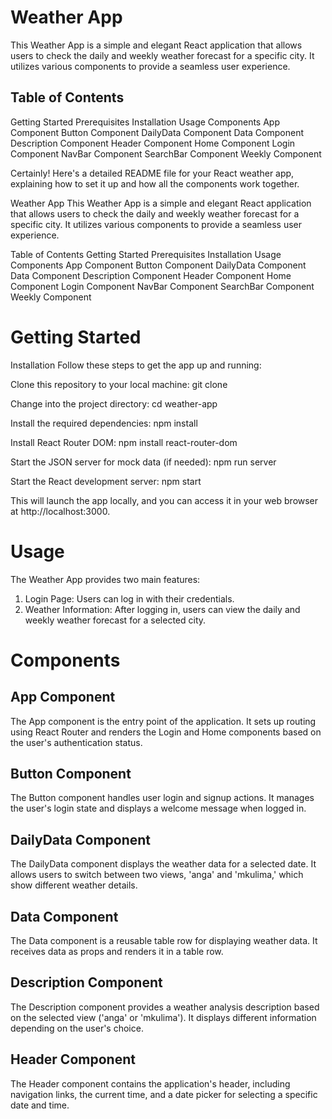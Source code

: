 # Weather App

This Weather App is a simple and elegant React application that allows users to check the daily and weekly weather forecast for a specific city. It utilizes various components to provide a seamless user experience.

## Table of Contents
Getting Started
Prerequisites
Installation
Usage
Components
App Component
Button Component
DailyData Component
Data Component
Description Component
Header Component
Home Component
Login Component
NavBar Component
SearchBar Component
Weekly Component



Certainly! Here's a detailed README file for your React weather app, explaining how to set it up and how all the components work together.

Weather App
This Weather App is a simple and elegant React application that allows users to check the daily and weekly weather forecast for a specific city. It utilizes various components to provide a seamless user experience.

Table of Contents
Getting Started
Prerequisites
Installation
Usage
Components
App Component
Button Component
DailyData Component
Data Component
Description Component
Header Component
Home Component
Login Component
NavBar Component
SearchBar Component
Weekly Component

# Getting Started

Installation
Follow these steps to get the app up and running:

Clone this repository to your local machine:
git clone <repository-url>

Change into the project directory:
cd weather-app

Install the required dependencies:
npm install

Install React Router DOM:
npm install react-router-dom

Start the JSON server for mock data (if needed):
npm run server

Start the React development server:
npm start

This will launch the app locally, and you can access it in your web browser at http://localhost:3000.


# Usage
The Weather App provides two main features:

1. Login Page: Users can log in with their credentials.
2. Weather Information: After logging in, users can view the daily and weekly weather forecast for a selected city.


# Components

## App Component
The App component is the entry point of the application. It sets up routing using React Router and renders the Login and Home components based on the user's authentication status.

## Button Component
The Button component handles user login and signup actions. It manages the user's login state and displays a welcome message when logged in.

## DailyData Component
The DailyData component displays the weather data for a selected date. It allows users to switch between two views, 'anga' and 'mkulima,' which show different weather details.

## Data Component
The Data component is a reusable table row for displaying weather data. It receives data as props and renders it in a table row.

## Description Component
The Description component provides a weather analysis description based on the selected view ('anga' or 'mkulima'). It displays different information depending on the user's choice.

## Header Component
The Header component contains the application's header, including navigation links, the current time, and a date picker for selecting a specific date and time.




